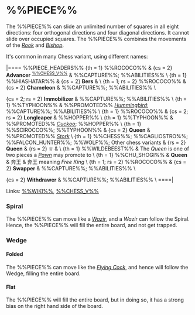 # %%PIECE%%

The %%PIECE%% can slide an unlimited number of squares in all eight 
directions: four orthogonal directions and four diagonal directions.
It cannot slide over occupied squares. The %%PIECE%% combines the
movements of the [*Rook*](rook.html) and [*Bishop*](bishop.html).

It's common in many Chess variant, using different names:

|====
%%PIECE_HEADERS%%
  {th = 1}  %%ROCOCO%%
& {cs = 2}  **Advancer** <sup>[%%CHESS_V%%](#piece:advancer)</sup>
&           %%CAPTURE%%; %%ABILITIES%% \\
  {th = 1}  %%HIASHATAR%%
& {cs = 2}  **Bers**
&           \\
  {th = 1; rs = 2}  %%ROCOCO%%
& {cs = 2}  **Chameleon**
&           %%CAPTURE%%; %%ABILITIES%% \\
  
  {cs = 2; rs = 2}
            **Immobilizer**
&           %%CAPTURE%%; %%ABILITIES%% \\
  {th = 1}  %%TYPHOON%%
&           %%PROMOTED%% [*Hummingbird*](hummingbird.html);
            %%CAPTURE%%; %%ABILITIES%% \\
  {th = 1}  %%ROCOCO%%
& {cs = 2; rs = 2}
            **Longleaper**
&           %%HOPPER%% \\
  {th = 1}  %%TYPHOON%%
&           %%PROMOTED%% [*Cuckoo*](cuckoo.html); %%HOPPER%% \\
  {th = 1}  %%SCIROCCO%%; %%TYPHOON%%
& {cs = 2}  **Queen**
&           %%PROMOTED%% [*Stork*](alfil.html?piece=stork) \\
  {th = 1}  %%CHESS%%; %%CAGLIOSTRO%%; %%FALCON_HUNTER%%;
            %%WOLF%%; Other chess variants
& {rs = 2}  **Queen** & {rs = 2} &#x2655;
&           \\
  {th = 1}  %%WILDEBEEST%%
&           The *Queen* is one of two pieces a [*Pawn*](pawn.html)
            may promote to \\
  {th = 1}  %%CHU_SHOGI%%
&           **Queen** & &#x5954;&#x738B;
&           &#x5954;&#x738B; meaning *Free King* \\
  {th = 1; rs = 2}
            %%ROCOCO%%
& {cs = 2}  **Swapper**
&           %%CAPTURE%%; %%ABILITIES%% \\

  {cs = 2}  **Withdrawer**
&           %%CAPTURE%%; %%ABILITIES%% \\
====|
      
Links: [%%WIKI%%](#wiki:Queen_(chess)),
       [%%CHESS_V%%](#piece:queen)

### Spiral

The %%PIECE%% can move like a [*Wazir*](wazir.html), and a *Wazir* 
can follow the Spiral. Hence, the %%PIECE%% will fill the entire board,
and not get trapped.

### Wedge

#### Folded

The %%PIECE%% can move like the [*Flying Cock*](flying_cock.html), and
hence will follow the Wedge, filling the entire board.

#### Flat

The %%PIECE%% will fill the entire board, but in doing so, it has a 
strong bias on the right hand side of the board. 
